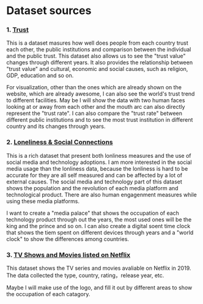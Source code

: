 # Dataset sources

### 1. [Trust](https://ourworldindata.org/trust)
This is a dataset masures how well does people from each country trust each other, the public institutions and comparison between the individual and the public trust. This dataset also allows us to see the "trust value" changes through different years. It also provides the relationship between "trust value" and cultural, economic and social causes, such as religion, GDP, education and so on.

For visualization, other than the ones which are already shown on the website, which are already awesome, I can also see the world's trust trend to different facilities. May be I will show the data with two human faces looking at or away from each other and the mouth arc can also directly represent the "trust rate". I can also compare the "trust rate" between different public institutions and to see the most trust institution in different country and its changes through years.

### 2. [Loneliness & Social Connections](https://ourworldindata.org/social-connections-and-loneliness)
This is a rich dataset that present both lonliness measures and the use of social media and technology adoptions. I am more interested in the social media usage than the lonliness data, because the lonliness is hard to be accurate for they are all self measured and can be affected by a lot of external causes. The social media and technology part of this dataset shows the population and the revolution of each media platform and technological product. There are also human engagenment measures while using these media platforms.

I want to create a "media palace" that shows the occupation of each technology product through out the years, the most used ones will be the king and the prince and so on. I can also create a digital soent time clock that shows the tiem spent on different devices through years and a "world  clock" to show the differences among countries.

### 3. [TV Shows and Movies listed on Netflix](https://www.kaggle.com/shivamb/netflix-shows)
This dataset shows the TV series and movies avaliable on Netflix in 2019. The data collected the type, country, rating，release year, etc.

Maybe I will make use of the logo, and fill it out by different areas to show the occupation of each catagory. 
